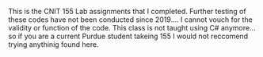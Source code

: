 This is the CNIT 155 Lab assignments that I completed. Further testing of these codes have not been conducted since 2019.... I cannot vouch for the validity or function of the code. 
This class is not taught using C# anymore... so if you are a current Purdue student takeing 155 I would not reccomend trying anythinig found here. 
